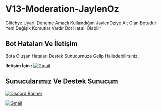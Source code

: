 # V13-Moderation-JaylenOz
Glitchye Uyarlı Deneme Amaçlı Kullandığım JaylenOziye Ait Olan Botudur Yeni Değişik Komutlar Vardır Bot Hatalı Olabilir

## Bot Hataları Ve İletişim
Bota Oluşan Hataları Destek Sunucumuza Gelip Halledebilirsiniz.

**İletişim İçin :** <a href="https://discord.com/users/598974473374400512"><img alt="Gmail" src="https://img.shields.io/badge/Discord-2f3236?style=flat&logo=discord&logoColor=blue" /></a> &nbsp;

## Sunucularımız Ve Destek Sunucum
[![Discord Banner](https://cdn.discordapp.com/attachments/903287355790745681/1100406227772641300/image.png)](https://discord.gg/HehFQ7Qcub)

<a href="https://discord.com/users/598974473374400512"><img alt="Gmail" src="https://img.shields.io/badge/Discord-2f3236?style=flat&logo=discord&logoColor=blue" /></a> &nbsp;
